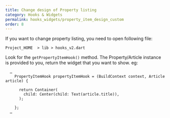 ```yaml
---
title: Change design of Property listing
category: Hooks & Widgets
permalink: hooks_widgets/property_item_design_custom
order: 8
---
```


If you want to change property listing, you need to open following file:

`Project_HOME  > lib > hooks_v2.dart`

Look for the `getPropertyItemHook()` method. The Property/Article instance is provided to you, return the widget that you want to show. eg: 
```
  …
    PropertyItemHook propertyItemHook = (BuildContext context, Article article) {

      return Container(
        child: Center(child: Text(article.title)),
      );

    };
  …
```


